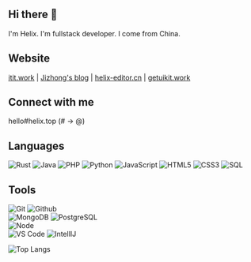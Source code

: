## Hi there 👋

<!--
**maoyutofu/maoyutofu** is a ✨ _special_ ✨ repository because its `README.md` (this file) appears on your GitHub profile.

Here are some ideas to get you started:

- 🔭 I’m currently working on ...
- 🌱 I’m currently learning ...
- 👯 I’m looking to collaborate on ...
- 🤔 I’m looking for help with ...
- 💬 Ask me about ...
- 📫 How to reach me: ...
- 😄 Pronouns: ...
- ⚡ Fun fact: ...
-->

I'm Helix. I'm fullstack developer. I come from China.

## Website
[itit.work](https://itit.work/) | [Jizhong's blog](https://jizhong.plus/) | [helix-editor.cn](https://helix-editor.cn/) | [getuikit.work](https://getuikit.work/)

## Connect with me
hello#helix.top (# -> @)


## Languages

![Rust](https://img.shields.io/badge/-Rust-000000?style=flat&logo=rust)
![Java](https://img.shields.io/badge/-Java-000000?style=flat&logo=java)
![PHP](https://img.shields.io/badge/-Java-000000?style=flat&logo=php)
![Python](https://img.shields.io/badge/-Python-000000?style=flat&logo=python)
![JavaScript](https://img.shields.io/badge/-JavaScript-000000?style=flat&logo=javascript)
![HTML5](https://img.shields.io/badge/-HTML5-000000?style=flat&logo=html5)
![CSS3](https://img.shields.io/badge/-CSS-000000?style=flat&logo=css3)
![SQL](https://img.shields.io/badge/-SQL-000000?style=flat&logo=mysql)

## Tools

![Git](https://img.shields.io/badge/-Git-000000?style=flat&logo=git)
![Github](https://img.shields.io/badge/-Github-000000?style=flat&logo=github) <br />
![MongoDB](https://img.shields.io/badge/-MongoDB-000000?style=flat&logo=mongodb)
![PostgreSQL](https://img.shields.io/badge/-PostgreSQL-000000?style=flat&logo=postgresql) <br />
![Node](https://img.shields.io/badge/-Node-000000?style=flat&logo=node.js) <br />
![VS Code](https://img.shields.io/badge/-VSCode-000000?style=flat&logo=vscode)
![IntellIJ](https://img.shields.io/badge/-IntellIJ%20IDEA-000000?style=flat&logo=intellij%20idea)

![Top Langs](https://github-readme-stats.vercel.app/api/top-langs/?username=maoyutofu&layout=compact&theme=tokyonight)



